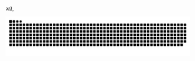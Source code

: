 <p>>̷:̷)̷,</p>

![snake gif](https://github.com/Fillable/Fillable/blob/main/github-contribution-grid-snake-dark.svg)
